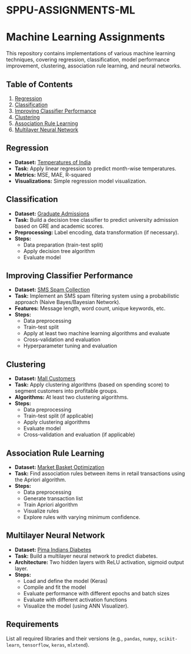 # SPPU-ASSIGNMENTS-ML

# Machine Learning Assignments

This repository contains implementations of various machine learning techniques, covering regression, classification, model performance improvement, clustering, association rule learning, and neural networks.

## Table of Contents

1. [Regression](#regression)
2. [Classification](#classification)
3. [Improving Classifier Performance](#improving-classifier-performance)
4. [Clustering](#clustering)
5. [Association Rule Learning](#association-rule-learning)
6. [Multilayer Neural Network](#multilayer-neural-network)

## Regression

* **Dataset:** [Temperatures of India](https://www.kaggle.com/venky73/temperatures-of-india?select=temperatures.csv)
* **Task:** Apply linear regression to predict month-wise temperatures.
* **Metrics:** MSE, MAE, R-squared
* **Visualizations:** Simple regression model visualization.

## Classification

* **Dataset:** [Graduate Admissions](https://www.kaggle.com/mohansacharya/graduate-admissions)
* **Task:** Build a decision tree classifier to predict university admission based on GRE and academic scores.
* **Preprocessing:** Label encoding, data transformation (if necessary).
* **Steps:**
    * Data preparation (train-test split)
    * Apply decision tree algorithm
    * Evaluate model

## Improving Classifier Performance

* **Dataset:** [SMS Spam Collection](http://archive.ics.uci.edu/ml/datasets/sms+spam+collection)
* **Task:** Implement an SMS spam filtering system using a probabilistic approach (Naive Bayes/Bayesian Network).
* **Features:** Message length, word count, unique keywords, etc.
* **Steps:**
    * Data preprocessing
    * Train-test split
    * Apply at least two machine learning algorithms and evaluate
    * Cross-validation and evaluation
    * Hyperparameter tuning and evaluation

## Clustering

* **Dataset:** [Mall Customers](https://www.kaggle.com/shwetabh123/mall-customers)
* **Task:** Apply clustering algorithms (based on spending score) to segment customers into profitable groups.
* **Algorithms:** At least two clustering algorithms.
* **Steps:**
    * Data preprocessing
    * Train-test split (if applicable)
    * Apply clustering algorithms
    * Evaluate model
    * Cross-validation and evaluation (if applicable)

## Association Rule Learning

* **Dataset:** [Market Basket Optimization](https://www.kaggle.com/hemanthkumar05/market-basket-optimization)
* **Task:** Find association rules between items in retail transactions using the Apriori algorithm.
* **Steps:**
    * Data preprocessing
    * Generate transaction list
    * Train Apriori algorithm
    * Visualize rules
    * Explore rules with varying minimum confidence.

## Multilayer Neural Network

* **Dataset:** [Pima Indians Diabetes](https://raw.githubusercontent.com/jbrownlee/Datasets/master/pima-indians-diabetes.data.csv)
* **Task:** Build a multilayer neural network to predict diabetes.
* **Architecture:** Two hidden layers with ReLU activation, sigmoid output layer.
* **Steps:**
    * Load and define the model (Keras)
    * Compile and fit the model
    * Evaluate performance with different epochs and batch sizes
    * Evaluate with different activation functions
    * Visualize the model (using ANN Visualizer).

## Requirements

List all required libraries and their versions (e.g., `pandas`, `numpy`, `scikit-learn`, `tensorflow`, `keras`, `mlxtend`).  

